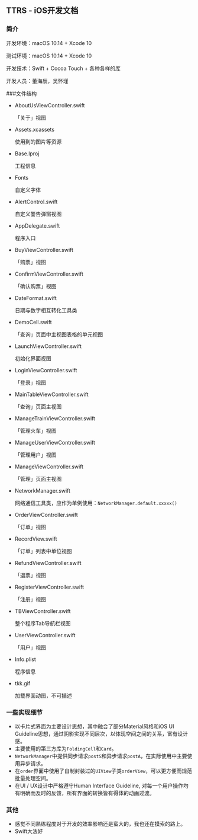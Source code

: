 ## TTRS - iOS开发文档

### 简介

开发环境：macOS 10.14 + Xcode 10

测试环境：macOS 10.14 + Xcode 10

开发技术：Swift + Cocoa Touch + 各种各样的库

开发人员：董海辰，吴怀瑾

###文件结构

- AboutUsViewController.swift
	
	「关于」视图
	
- Assets.xcassets

  使用到的图片等资源

- Base.lproj

  工程信息

- Fonts

  自定义字体

- AlertControl.swift

  自定义警告弹窗视图

- AppDelegate.swift

  程序入口

- BuyViewController.swift

  「购票」视图

- ConfirmViewController.swift

  「确认购票」视图

- DateFormat.swift

  日期与数字相互转化工具类

- DemoCell.swift

  「查询」页面中主视图表格的单元视图

- LaunchViewController.swift

  初始化界面视图

- LoginViewController.swift

  「登录」视图

- MainTableViewController.swift

  「查询」页面主视图

- ManageTrainViewController.swift

  「管理火车」视图

- ManageUserViewController.swift

  「管理用户」视图

- ManageViewController.swift

  「管理」页面主视图

- NetworkManager.swift

  网络通信工具类，应作为单例使用：`NetworkManager.default.xxxxx()`

- OrderViewController.swift

  「订单」视图

- RecordView.swift

  「订单」列表中单位视图

- RefundViewController.swift

  「退票」视图

- RegisterViewController.swift

  「注册」视图

- TBViewController.swift

  整个程序Tab导航栏视图

- UserViewController.swift

  「用户」视图

- Info.plist

  程序信息

- tkk.gif

  加载界面动图，不可描述

### 一些实现细节

- 以卡片式界面为主要设计思想，其中融合了部分Material风格和iOS UI Guideline思想，通过阴影实现不同层次，以体现空间之间的关系，富有设计感。
- 主要使用的第三方库为`FoldingCell`和`Card`。
- `NetworkManager`中提供同步请求`postS`和异步请求`postA`，在实际使用中主要使用异步请求。
- 在`order`界面中使用了自制封装过的`UIView`子类`orderView`，可以更方便而规范批量处理空间。
- 在UI / UX设计中严格遵守Human Interface Guideline, 对每一个用户操作均有明确而及时的反馈，所有界面的转换皆有得体的动画过渡。

### 其他

- 感觉不同熟练程度对于开发的效率影响还是蛮大的，我也还在摸索的路上。
- Swift大法好

